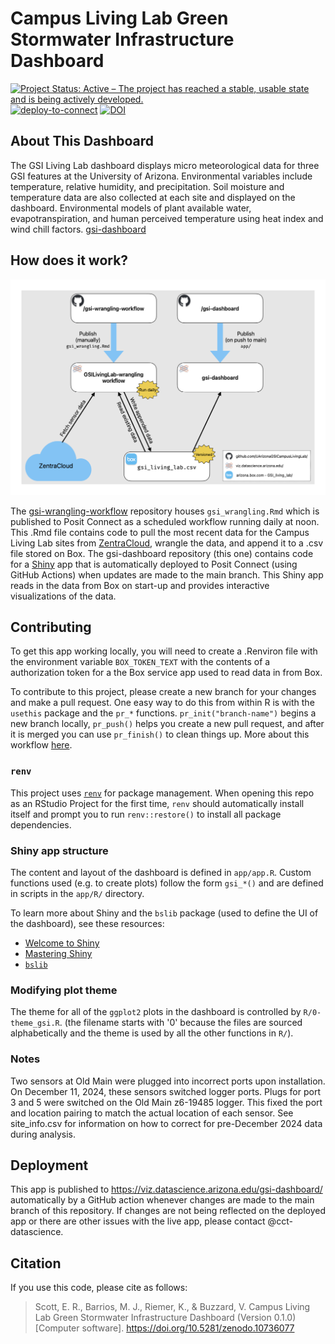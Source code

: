 # Campus Living Lab Green Stormwater Infrastructure Dashboard

<!-- badges: start -->

[![Project Status: Active – The project has reached a stable, usable state and is being actively developed.](https://www.repostatus.org/badges/latest/active.svg)](https://www.repostatus.org/#active) [![deploy-to-connect](https://github.com/UArizonaGSICampusLivingLab/gsi-dashboard/actions/workflows/deploy-connect.yaml/badge.svg)](https://github.com/UArizonaGSICampusLivingLab/gsi-dashboard/actions/workflows/deploy-connect.yaml) [![DOI](https://zenodo.org/badge/705681364.svg)](https://zenodo.org/doi/10.5281/zenodo.10736077)

<!-- badges: end -->

## About This Dashboard

The GSI Living Lab dashboard displays micro meteorological data for three GSI features at the University of Arizona.
Environmental variables include temperature, relative humidity, and precipitation.
Soil moisture and temperature data are also collected at each site and displayed on the dashboard.
Environmental models of plant available water, evapotranspiration, and human perceived temperature using heat index and wind chill factors.
[gsi-dashboard](https://viz.datascience.arizona.edu/gsi-dashboard/)

## How does it work?

![](flowchart.png)

The [gsi-wrangling-workflow](https://github.com/UArizonaGSICampusLivingLab/gsi-wrangling-workflow) repository houses `gsi_wrangling.Rmd` which is published to Posit Connect as a scheduled workflow running daily at noon.
This .Rmd file contains code to pull the most recent data for the Campus Living Lab sites from [ZentraCloud](https://zentracloud.com/), wrangle the data, and append it to a .csv file stored on Box.
The gsi-dashboard repository (this one) contains code for a [Shiny](https://shiny.posit.co/) app that is automatically deployed to Posit Connect (using GitHub Actions) when updates are made to the main branch.
This Shiny app reads in the data from Box on start-up and provides interactive visualizations of the data.

## Contributing

To get this app working locally, you will need to create a .Renviron file with the environment variable `BOX_TOKEN_TEXT` with the contents of a authorization token for a the Box service app used to read data in from Box.

To contribute to this project, please create a new branch for your changes and make a pull request.
One easy way to do this from within R is with the `usethis` package and the `pr_*` functions.
`pr_init("branch-name")` begins a new branch locally, `pr_push()` helps you create a new pull request, and after it is merged you can use `pr_finish()` to clean things up.
More about this workflow [here](https://usethis.r-lib.org/articles/pr-functions.html).

### `renv`

This project uses [`renv`](https://rstudio.github.io/renv/articles/renv.html) for package management.
When opening this repo as an RStudio Project for the first time, `renv` should automatically install itself and prompt you to run `renv::restore()` to install all package dependencies.

### Shiny app structure

The content and layout of the dashboard is defined in `app/app.R`.
Custom functions used (e.g. to create plots) follow the form `gsi_*()` and are defined in scripts in the `app/R/` directory.

To learn more about Shiny and the `bslib` package (used to define the UI of the dashboard), see these resources:

-   [Welcome to Shiny](https://shiny.posit.co/r/getstarted/shiny-basics/lesson1/index.html)
-   [Mastering Shiny](https://mastering-shiny.org/)
-   [`bslib`](https://rstudio.github.io/bslib/index.html)

### Modifying plot theme

The theme for all of the `ggplot2` plots in the dashboard is controlled by `R/0-theme_gsi.R`.
(the filename starts with '0' because the files are sourced alphabetically and the theme is used by all the other functions in `R/`).

### Notes

Two sensors at Old Main were plugged into incorrect ports upon installation. On December 11, 2024, these sensors switched logger ports. Plugs for port 3 and 5 were switched on the Old Main z6-19485 logger. This fixed the port and location pairing to match the actual location of each sensor. See site_info.csv for information on how to correct for pre-December 2024 data during analysis. 

## Deployment

This app is published to <https://viz.datascience.arizona.edu/gsi-dashboard/> automatically by a GitHub action whenever changes are made to the main branch of this repository.
If changes are not being reflected on the deployed app or there are other issues with the live app, please contact \@cct-datascience.

## Citation

If you use this code, please cite as follows:

> Scott, E. R., Barrios, M. J., Riemer, K., & Buzzard, V. Campus Living Lab Green Stormwater Infrastructure Dashboard (Version 0.1.0) [Computer software].
> <https://doi.org/10.5281/zenodo.10736077>
